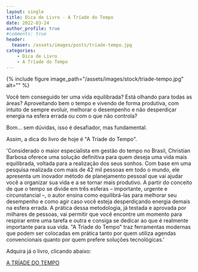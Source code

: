 ```yaml
---
layout: single
title: Dica de Livro - A Tríade do Tempo
date: 2022-03-24
author_profile: true
#comments: true
header:
  teaser: /assets/images/posts/triade-tempo.jpg
categories: 
    - Dica de Livro
    - A Tríade do Tempo
---
```


{% include figure image_path="/assets/images/stock/triade-tempo.jpg" alt=""  %}

Você tem conseguido ter uma vida equilibrada? Está olhando para todas as áreas? Aproveitando bem o tempo e vivendo de forma produtiva, com intuito de sempre evoluir, melhorar o desempenho e não desperdiçar energia na esfera errada ou com o que não controla?

Bom... sem dúvidas, isso é desafiador, mas fundamental.

Assim, a dica do livro de hoje é "A Tríade do Tempo".

'Considerado o maior especialista em gestão do tempo no Brasil, Christian Barbosa oferece uma solução definitiva para quem deseja uma vida mais equilibrada, voltada para a realização dos seus sonhos. Com base em uma pesquisa realizada com mais de 42 mil pessoas em todo o mundo, ele apresenta um inovador método de planejamento pessoal que vai ajudar você a organizar sua vida e a se tornar mais produtivo. A partir do conceito de que o tempo se divide em três esferas – importante, urgente e circunstancial –, o autor ensina como equilibrá-las para melhorar seu desempenho e como agir caso você esteja desperdiçando energia demais na esfera errada. A prática dessa metodologia, já testada e aprovada por milhares de pessoas, vai permitir que você encontre um momento para respirar entre uma tarefa e outra e consiga se dedicar ao que é realmente importante para sua vida. "A Tríade do Tempo" traz ferramentas modernas que podem ser colocadas em prática tanto por quem utiliza agendas convencionais quanto por quem prefere soluções tecnológicas.'

Adquira já o livro, clicando abaixo:

[A TRÍADE DO TEMPO]( https://amzn.to/3uzwOnI )

